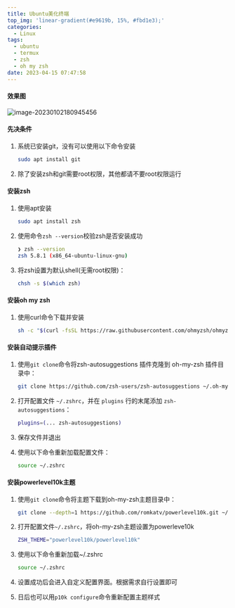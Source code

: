 ```yaml
---
title: Ubuntu美化终端
top_img: 'linear-gradient(#e9619b, 15%, #fbd1e3);'
categories:
  - Linux
tags:
  - ubuntu
  - termux
  - zsh
  - oh my zsh
date: 2023-04-15 07:47:58
---
```


#### 效果图

![image-20230102180945456](https://oss.dandaner.cn/pd/publicshare/blog/image-20230102180945456.png)

#### 先决条件

1. 系统已安装git，没有可以使用以下命令安装

   ```BASH 
   sudo apt install git
   ```
 2. 除了安装zsh和git需要root权限，其他都请不要root权限运行

#### 安装zsh

1. 使用apt安装

      ``` bash
      sudo apt install zsh
      ```

2. 使用命令`zsh --version`校验zsh是否安装成功 

      ~~~ bash
      ❯ zsh --version
      zsh 5.8.1 (x86_64-ubuntu-linux-gnu)
      ~~~

3. 将zsh设置为默认shell(无需root权限)：

      ``` bash
      chsh -s $(which zsh)
      ```

#### 安装oh my zsh

1. 使用curl命令下载并安装

   ``` bash
   sh -c "$(curl -fsSL https://raw.githubusercontent.com/ohmyzsh/ohmyzsh/master/tools/install.sh)"
   ```

#### 安装自动提示插件

1. 使用`git clone`命令将zsh-autosuggestions 插件克隆到 oh-my-zsh 插件目录中：

   ```bash
   git clone https://github.com/zsh-users/zsh-autosuggestions ~/.oh-my-zsh/custom/plugins/zsh-autosuggestions
   ```

2. 打开配置文件 `~/.zshrc`，并在 `plugins` 行的末尾添加 `zsh-autosuggestions`：

   ```bash
   plugins=(... zsh-autosuggestions)
   ```

3. 保存文件并退出

4. 使用以下命令重新加载配置文件：

   ```bash
   source ~/.zshrc
   ```

#### 安装powerlevel10k主题

1. 使用`git clone`命令将主题下载到oh-my-zsh主题目录中：

   ```bash
   git clone --depth=1 https://github.com/romkatv/powerlevel10k.git ~/.oh-my-zsh/custom/themes/powerlevel10k
   ```

2. 打开配置文件`~/.zshrc`，将oh-my-zsh主题设置为powerleve10k

   ```bash
   ZSH_THEME="powerlevel10k/powerlevel10k"
   ```

3. 使用以下命令重新加载~/.zshrc

   ```bash
   source ~/.zshrc
   ```

4. 设置成功后会进入自定义配置界面。根据需求自行设置即可

5. 日后也可以用`p10k configure`命令重新配置主题样式
